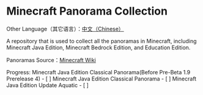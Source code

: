 # Minecraft Panorama Collection

Other Language（其它语言）：[中文（Chinese）](https://github.com/SomethingWasWrong-David/Minecraft-Panorama-Collection/blob/main/ReadME-CN.md)

A repository that is used to collect all the panoramas in Minecraft, including Minecraft Java Edition, Minecraft Bedrock Edition, and Education Edition.

Panoramas Source：[Minecraft Wiki](https://minecraft.wiki/w/Panorama)

Progress:
Minecraft Java Edition Classical Panorama(Before Pre-Beta 1.9 Prerelease 4) - [ ]
Minecraft Java Edition Classical Panorama - [ ]
Minecraft Java Edition Update Aquatic - [ ]
